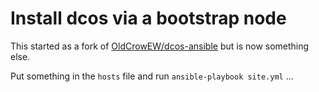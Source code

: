 # Install dcos via a bootstrap node

This started as a fork of [OldCrowEW/dcos-ansible](https://github.com/OldCrowEW/dcos-ansible) but is now something else.

Put something in the `hosts` file and run `ansible-playbook site.yml` ...
